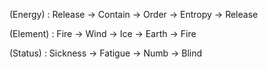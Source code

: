 (Energy) : Release -> Contain -> Order -> Entropy -> Release

(Element) : Fire -> Wind -> Ice -> Earth -> Fire

(Status) : Sickness -> Fatigue -> Numb -> Blind